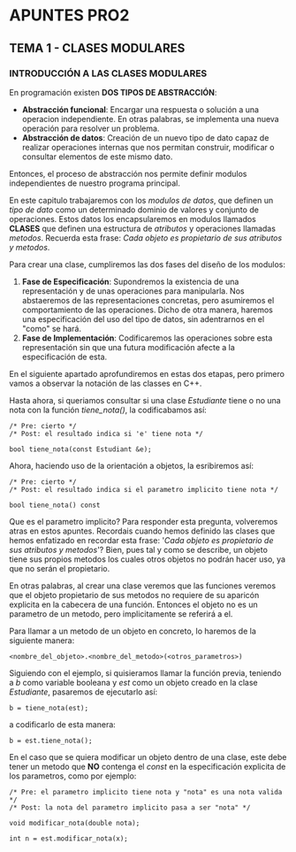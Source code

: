 # APUNTES PRO2
## TEMA 1 - CLASES MODULARES
### **INTRODUCCIÓN A LAS CLASES MODULARES**
En programación existen **DOS TIPOS DE ABSTRACCIÓN**:
- **Abstracción funcional**: Encargar una respuesta o solución a una operacion independiente. En otras palabras, se implementa una nueva operación para resolver un problema.
- **Abstracción de datos**: Creación de un nuevo tipo de dato capaz de realizar operaciones internas que nos permitan construir, modificar o consultar elementos de este mismo dato.

Entonces, el proceso de abstracción nos permite definir modulos independientes de nuestro programa principal. 

En este capitulo trabajaremos con los *modulos de datos*, que definen un *tipo de dato* como un determinado dominio de valores y conjunto de operaciones. Estos datos los encapsularemos en modulos llamados **CLASES** que definen una estructura de *atributos* y operaciones llamadas *metodos*. Recuerda esta frase: *Cada objeto es propietario de sus atributos y metodos*.

Para crear una clase, cumpliremos las dos fases del diseño de los modulos:

1. **Fase de Especificación**: Supondremos la existencia de una representación y de unas operaciones para manipularla. Nos abstaeremos de las representaciones concretas, pero asumiremos el comportamiento de las operaciones. Dicho de otra manera, haremos una especificación del uso del tipo de datos, sin adentrarnos en el "como" se hará.
2. **Fase de Implementación**: Codificaremos las operaciones sobre esta representación sin que una futura modificación afecte a la especificación de esta.

En el siguiente apartado aprofundiremos en estas dos etapas, pero primero vamos a observar la notación de las classes en C++.

Hasta ahora, si queriamos consultar si una clase *Estudiante* tiene o no una nota con la función *tiene_nota()*, la codificabamos así:

```
/* Pre: cierto */
/* Post: el resultado indica si 'e' tiene nota */

bool tiene_nota(const Estudiant &e);
```

Ahora, haciendo uso de la orientación a objetos, la esribiremos así:
```
/* Pre: cierto */
/* Post: el resultado indica si el parametro implicito tiene nota */

bool tiene_nota() const
```

Que es el parametro implicito? Para responder esta pregunta, volveremos atras en estos apuntes. Recordais cuando hemos definido las clases que hemos enfatizado en recordar esta frase: '*Cada objeto es propietario de sus atributos y metodos*'? Bien, pues tal y como se describe, un objeto tiene sus propios metodos los cuales otros objetos no podrán hacer uso, ya que no serán el propietario.

En otras palabras, al crear una clase veremos que las funciones veremos que el objeto propietario de sus metodos no requiere de su aparicón explicita en la cabecera de una función. Entonces el objeto no es un parametro de un metodo, pero implicitamente se referirá a el.

Para llamar a un metodo de un objeto en concreto, lo haremos de la siguiente manera:
```
<nombre_del_objeto>.<nombre_del_metodo>(<otros_parametros>)
```

Siguiendo con el ejemplo, si quisieramos llamar la función previa, teniendo a *b* como variable booleana y *est* como un objeto creado en la clase *Estudiante*, pasaremos de ejecutarlo así:

```
b = tiene_nota(est);
```

a codificarlo de esta manera:

```
b = est.tiene_nota();
```

En el caso que se quiera modificar un objeto dentro de una clase, este debe tener un metodo que **NO** contenga el *const* en la especificación explicita de los parametros, como por ejemplo:

```
/* Pre: el parametro implicito tiene nota y "nota" es una nota valida */
/* Post: la nota del parametro implicito pasa a ser "nota" */

void modificar_nota(double nota);

int n = est.modificar_nota(x);
```